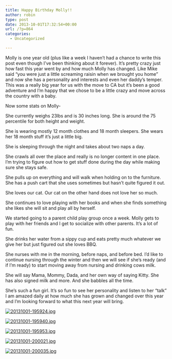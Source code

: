 ```yaml
---
title: Happy Birthday Molly!!
author: robin
type: post
date: 2013-10-01T17:32:54+00:00
url: /?p=864
categories:
  - Uncategorized

---
```

Molly is one year old (plus like a week I haven&#8217;t had a chance to write this post even though I&#8217;ve been thinking about it forever). It&#8217;s pretty crazy just how fast this year went by and how much Molly has changed. Like Mike said &#8220;you were just a little screaming raisin when we brought you home&#8221; and now she has a personality and interests and even her daddy&#8217;s temper. This was a really big year for us with the move to CA but it&#8217;s been a good adventure and I&#8217;m happy that we chose to be a little crazy and move across the country with a baby. 

Now some stats on Molly- 

She currently weighs 23lbs and is 30 inches long. She is around the 75 percentile for both height and weight. 

She is wearing mostly 12 month clothes and 18 month sleepers. She wears her 18 month stuff it&#8217;s just a little big. 

She is sleeping through the night and takes about two naps a day. 

She crawls all over the place and really is no longer content in one place. I&#8217;m trying to figure out how to get stuff done during the day while making sure she stays safe.

She pulls up on everything and will walk when holding on to the furniture. She has a push cart that she uses sometimes but hasn&#8217;t quite figured it out. 

She loves our cat. Our cat on the other hand does not love her so much.

She continues to love playing with her books and when she finds something she likes she will sit and play all by herself. 

We started going to a parent child play group once a week. Molly gets to play with her friends and I get to socialize with other parents. It&#8217;s a lot of fun. 

She drinks her water from a sippy cup and eats pretty much whatever we give her but just figured out she loves BBQ. 

She nurses with me in the morning, before naps, and before bed. I&#8217;d like to continue nursing through the winter and then we will see if she&#8217;s ready (and if I&#8217;m ready) to start moving away from nursing and drinking cows milk. 

She will say Mama, Mommy, Dada, and her own way of saying Kitty. She has also signed milk and more. And she babbles all the time. 

She&#8217;s such a fun girl. It&#8217;s so fun to see her personality and listen to her &#8220;talk&#8221; I am amazed daily at how much she has grown and changed over this year and I&#8217;m looking forward to what this next year will bring.

[<img src="http://robinandmike.com/wp-content/uploads/2013/10/20131001-195924.jpg" alt="20131001-195924.jpg" class="alignnone size-full" />][1]

[<img src="http://robinandmike.com/wp-content/uploads/2013/10/20131001-195940.jpg" alt="20131001-195940.jpg" class="alignnone size-full" />][2]

[<img src="http://robinandmike.com/wp-content/uploads/2013/10/20131001-195953.jpg" alt="20131001-195953.jpg" class="alignnone size-full" />][3]

[<img src="http://robinandmike.com/wp-content/uploads/2013/10/20131001-200021.jpg" alt="20131001-200021.jpg" class="alignnone size-full" />][4]

[<img src="http://robinandmike.com/wp-content/uploads/2013/10/20131001-200035.jpg" alt="20131001-200035.jpg" class="alignnone size-full" />][5]

 [1]: http://robinandmike.com/wp-content/uploads/2013/10/20131001-195924.jpg
 [2]: http://robinandmike.com/wp-content/uploads/2013/10/20131001-195940.jpg
 [3]: http://robinandmike.com/wp-content/uploads/2013/10/20131001-195953.jpg
 [4]: http://robinandmike.com/wp-content/uploads/2013/10/20131001-200021.jpg
 [5]: http://robinandmike.com/wp-content/uploads/2013/10/20131001-200035.jpg